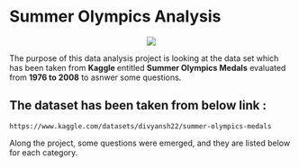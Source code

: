 # Summer Olympics Analysis

<p align="center">
  <img src="https://user-images.githubusercontent.com/110297297/221535925-5e73052a-d6d1-479f-92f3-0df036109052.png">
</p>

<p> The purpose of this data analysis project is looking at the data set which has been taken from <b> Kaggle </b> entitled  <b>Summer Olympics Medals</b> evaluated from  <b> 1976 to 2008</b>  to asnwer some questions. </p>

## The dataset has been taken from below <b> link </b>: <br />
    https://www.kaggle.com/datasets/divyansh22/summer-olympics-medals

Along the project, some questions were emerged, and they are listed below for each category.
      

